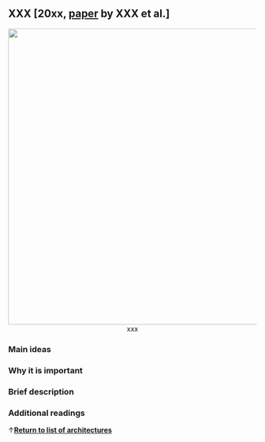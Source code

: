 ## XXX [20xx, [paper]() by XXX et al.] 

<p align="center">
  <img src="https://github.com/pechyonkin/key-dl-architectures/blob/master/images/xxx.png" width="600"><br/>
  xxx
</p>

### **Main ideas**

### **Why it is important**

### **Brief description**

### **Additional readings**

↑[**Return to list of architectures**](/README.md)